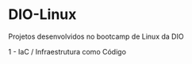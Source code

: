 # DIO-Linux
Projetos desenvolvidos no bootcamp de Linux da DIO

1 - IaC / Infraestrutura como Código
